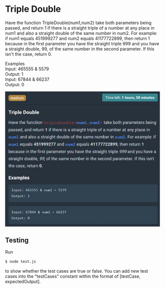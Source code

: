 # Triple Double

Have the function TripleDouble(num1,num2) take both parameters being passed, and return 1 if there is a straight triple of a number at any place in num1 and also a straight double of the same number in num2. For example: if num1 equals 451999277 and num2 equals 41177722899, then return 1 because in the first parameter you have the straight triple 999 and you have a straight double, 99, of the same number in the second parameter. If this isn't the case, return 0.

Examples  
Input: 465555 & 5579  
Output: 1  
Input: 67844 & 66237  
Output: 0

![image info](tripleDouble.jpg)

## Testing

Run

```sh
$ node test.js
```

to show whether the test cases are true or false. You can add new test cases into the "testCases" constant within the format of [testCase, expectedOutput].

